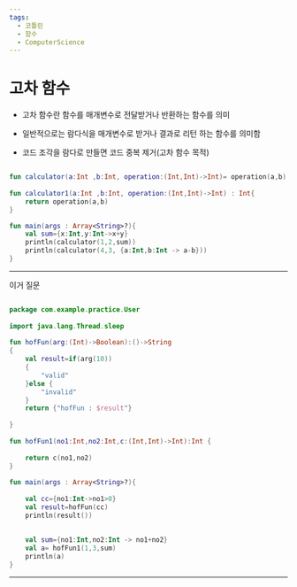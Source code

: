 ```yaml
---
tags:
  - 코틀린
  - 함수
  - ComputerScience
---
```

# 고차 함수

- 고차 함수란 함수를 매개변수로 전달받거나 반환하는 함수를 의미

- 일반적으로는 람다식을 매개변수로 받거나 결과로 리턴  하는 함수를 의미함

- 코드 조각을 람다로 만들면 코드 중복 제거(고차 함수 목적)

```kotlin

fun calculator(a:Int ,b:Int, operation:(Int,Int)->Int)= operation(a,b)  
  
fun calculator1(a:Int ,b:Int, operation:(Int,Int)->Int) : Int{  
    return operation(a,b)  
}

fun main(args : Array<String>?){  
    val sum={x:Int,y:Int->x+y}  
    println(calculator(1,2,sum))  
    println(calculator(4,3, {a:Int,b:Int -> a-b}))  
}

```


------

이거 질문

``` kotlin

package com.example.practice.User  
  
import java.lang.Thread.sleep  
  
fun hofFun(arg:(Int)->Boolean):()->String  
{  
    val result=if(arg(10))  
    {  
        "valid"  
    }else {  
        "invalid"  
    }  
    return {"hofFun : $result"}  
  
}  
  
fun hofFun1(no1:Int,no2:Int,c:(Int,Int)->Int):Int {  
  
    return c(no1,no2)  
}  
  
fun main(args : Array<String>?){  
  
    val cc={no1:Int->no1>0}  
    val result=hofFun(cc)  
    println(result())  
  
  
    val sum={no1:Int,no2:Int -> no1+no2}  
    val a= hofFun1(1,3,sum)  
    println(a)  
}
```
---------------
